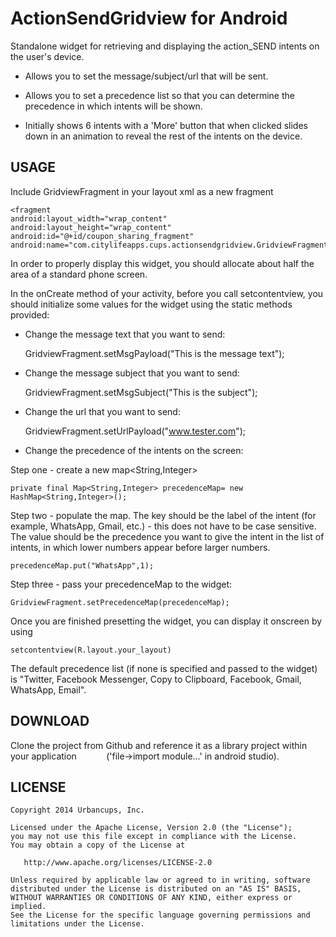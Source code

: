 # ActionSendGridview for Android

 Standalone widget for retrieving and displaying the action_SEND intents on the user's device. 
 
 - Allows you to set the message/subject/url that will be sent. 
 
 - Allows you to set a precedence list so that you can determine the precedence in which intents will be shown.
 
 - Initially shows 6 intents with a 'More' button that when clicked slides down in an animation to reveal the rest of the intents on the device.
 
 
 
## USAGE

Include GridviewFragment in your layout xml as a new fragment

```
<fragment
android:layout_width="wrap_content"
android:layout_height="wrap_content"
android:id="@+id/coupon_sharing_fragment"
android:name="com.citylifeapps.cups.actionsendgridview.GridviewFragment"/>
```
        
In order to properly display this widget, you should allocate about half the area of a standard phone screen.

In the onCreate method of your activity, before you call setcontentview, you should initialize some values for the widget using the static methods provided:

- Change the message text that you want to send:


    GridviewFragment.setMsgPayload("This is the message text");

- Change the message subject that you want to send:


    GridviewFragment.setMsgSubject("This is the subject");


- Change the url that you want to send:


    GridviewFragment.setUrlPayload("www.tester.com");

- Change the precedence of the intents on the screen:

Step one - create a new map<String,Integer>

    private final Map<String,Integer> precedenceMap= new HashMap<String,Integer>();


Step two - populate the map. The key should be the label of the intent (for example, WhatsApp, Gmail, etc.) - this does not have to be case sensitive. The value should be the precedence you want to give the intent in the list of intents, in which lower numbers appear before larger numbers. 

    precedenceMap.put("WhatsApp",1);


Step three - pass your precedenceMap to the widget:

    GridviewFragment.setPrecedenceMap(precedenceMap);

Once you are finished presetting the widget, you can display it onscreen by using 

    setcontentview(R.layout.your_layout)

The default precedence list (if none is specified and passed to the widget) is "Twitter, Facebook Messenger, Copy to Clipboard, Facebook, Gmail, WhatsApp, Email". 


## DOWNLOAD

Clone the project from Github and reference it as a library project within your application &nbsp;&nbsp;&nbsp;&nbsp;&nbsp;&nbsp;&nbsp;&nbsp;&nbsp;&nbsp; ('file->import module&#8230;' in android studio).


## LICENSE

```
Copyright 2014 Urbancups, Inc.

Licensed under the Apache License, Version 2.0 (the "License");
you may not use this file except in compliance with the License.
You may obtain a copy of the License at

   http://www.apache.org/licenses/LICENSE-2.0

Unless required by applicable law or agreed to in writing, software
distributed under the License is distributed on an "AS IS" BASIS,
WITHOUT WARRANTIES OR CONDITIONS OF ANY KIND, either express or implied.
See the License for the specific language governing permissions and
limitations under the License.
```
